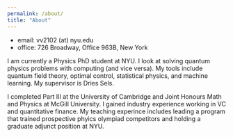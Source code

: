 ```yaml
---
permalink: /about/
title: "About"
---
```

- email: vv2102 (at) nyu.edu
- office: 726 Broadway, Office 963B, New York

I am currently a Physics PhD student at NYU. I look at solving quantum physics problems with computing (and vice versa). My tools include quantum field theory, optimal control, statistical physics, and machine learning. My supervisor is Dries Sels.

I completed Part III at the University of Cambridge and Joint Honours Math and Physics at McGill University. I gained industry experience working in VC and quantitative finance. My teaching experince includes leading a program that trained prospective phyics olympiad competitors and holding a graduate adjunct position at NYU.
